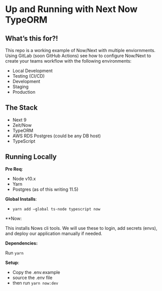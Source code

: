 # Up and Running with Next Now TypeORM

## What’s this for?!

This repo is a working example of Now/Next with multiple enviornments. Using GitLab (soon GitHub Actions) see how to configure Now/Next to create your teams workflow with the following environments:

- Local Development
- Testing (CI/CD)
- Development
- Staging
- Production

## The Stack

- Next 9
- Zeit/Now
- TypeORM
- AWS RDS Postgres (could be any DB host)
- TypeScript

## Running Locally

**Pre Req**:

- Node v10.x
- Yarn
- Postgres (as of this writing 11.5)

**Global Installs**:

- `yarn add —global ts-node typescript now`

**Now:

This installs Nows cli tools. We will use these to login, add secrets (envs), and deploy our application manually if needed.

**Dependencies:**

Run `yarn`

**Setup**:
- Copy the .env.example
- source the .env file
- then run `yarn now:dev`
